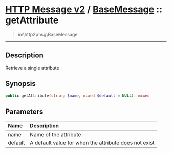 # [HTTP Message v2](http2.md) / [BaseMessage](http2-BaseMessage.md) :: getAttribute
 > im\http2\msg\BaseMessage
____

## Description
Retrieve a single attribute

## Synopsis
```php
public getAttribute(string $name, mixed $default = NULL): mixed
```

## Parameters
| Name | Description |
| :--- | :---------- |
| name | Name of the attribute |
| default | A default value for when the attribute does not exist |

